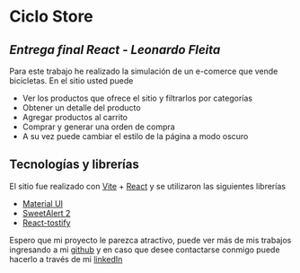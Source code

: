 # Ciclo Store

## _Entrega final React - Leonardo Fleita_

Para este trabajo he realizado la simulación de un e-comerce que vende bicicletas.
En el sitio usted puede

- Ver los productos que ofrece el sitio y filtrarlos por categorías
- Obtener un detalle del producto
- Agregar productos al carrito
- Comprar y generar una orden de compra
- A su vez puede cambiar el estilo de la página a modo oscuro

## Tecnologías y librerías

El sitio fue realizado con [Vite](https://vitejs.dev/) + [React](https://react.dev/) y se utilizaron las siguientes librerías

- [Material UI](https://mui.com/)
- [SweetAlert 2](https://sweetalert2.github.io/#download)
- [React-tostify](https://www.npmjs.com/package/react-toastify)

Espero que mi proyecto le parezca atractivo, puede ver más de mis trabajos ingresando a mi [github](https://github.com/LeonardoFleita) y en caso que desee contactarse conmigo puede hacerlo a través de mi [linkedIn](https://www.linkedin.com/in/leonardo-fleita/)
